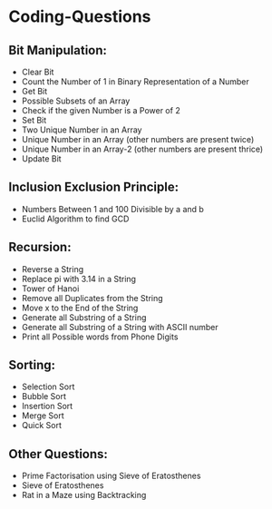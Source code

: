 # Coding-Questions
## Bit Manipulation:
- Clear Bit
- Count the Number of 1 in Binary Representation of a Number
- Get Bit
- Possible Subsets of an Array
- Check if the given Number is a Power of 2
- Set Bit
- Two Unique Number in an Array
- Unique Number in an Array (other numbers are present twice)
- Unique Number in an Array-2 (other numbers are present thrice)
- Update Bit


## Inclusion Exclusion Principle:
- Numbers Between 1 and 100 Divisible by a and b
- Euclid Algorithm to find GCD

## Recursion:
- Reverse a String
- Replace pi with 3.14 in a String
- Tower of Hanoi
- Remove all Duplicates from the String
- Move x to the End of the String
- Generate all Substring of a String
- Generate all Substring of a String with ASCII number
- Print all Possible words from Phone Digits

## Sorting:
- Selection Sort
- Bubble Sort
- Insertion Sort
- Merge Sort
- Quick Sort

## Other Questions:
- Prime Factorisation using Sieve of Eratosthenes
- Sieve of Eratosthenes
- Rat in a Maze using Backtracking
